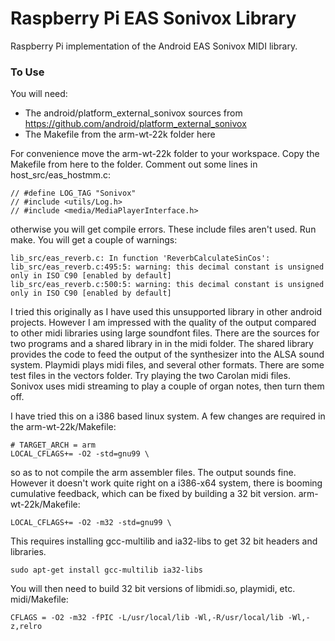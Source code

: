 Raspberry Pi EAS Sonivox Library
================================

Raspberry Pi implementation of the Android EAS Sonivox MIDI library.

### To Use

You will need:

  * The android/platform\_external\_sonivox sources from
    https://github.com/android/platform_external_sonivox
  * The Makefile from the arm-wt-22k folder here
  
For convenience move the arm-wt-22k folder to your workspace. Copy the
Makefile from here to the folder. Comment out some lines in
host\_src/eas\_hostmm.c:

	// #define LOG_TAG "Sonivox"
	// #include <utils/Log.h>
	// #include <media/MediaPlayerInterface.h>

otherwise you will get compile errors. These include files aren't
used. Run make. You will get a couple of warnings:

	lib_src/eas_reverb.c: In function 'ReverbCalculateSinCos':
	lib_src/eas_reverb.c:495:5: warning: this decimal constant is unsigned only in ISO C90 [enabled by default]
	lib_src/eas_reverb.c:500:5: warning: this decimal constant is unsigned only in ISO C90 [enabled by default]

I tried this originally as I have used this unsupported library in
other android projects. However I am impressed with the quality of the
output compared to other midi libraries using large soundfont
files. There are the sources for two programs and a shared library in
in the midi folder. The shared library provides the code to feed the
output of the synthesizer into the ALSA sound system. Playmidi plays
midi files, and several other formats. There are some test files in
the vectors folder. Try playing the two Carolan midi files. Sonivox
uses midi streaming to play a couple of organ notes, then turn them
off.

I have tried this on a i386 based linux system. A few changes are
required in the arm-wt-22k/Makefile:

	# TARGET_ARCH = arm
	LOCAL_CFLAGS+= -O2 -std=gnu99 \ 

so as to not compile the arm assembler files. The output sounds
fine. However it doesn't work quite right on a i386-x64 system, there
is booming cumulative feedback, which can be fixed by building a 32
bit version. arm-wt-22k/Makefile:

	LOCAL_CFLAGS+= -O2 -m32 -std=gnu99 \ 

This requires installing gcc-multilib and ia32-libs to get 32 bit
headers and libraries.

	sudo apt-get install gcc-multilib ia32-libs

You will then need to build 32 bit versions of libmidi.so, playmidi,
etc. midi/Makefile:

	CFLAGS = -O2 -m32 -fPIC -L/usr/local/lib -Wl,-R/usr/local/lib -Wl,-z,relro

